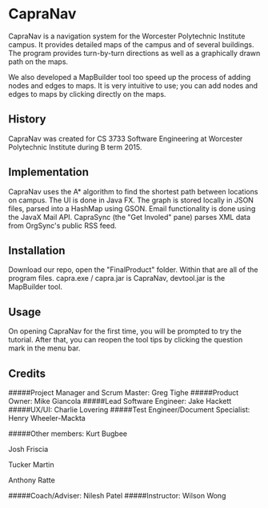 # CapraNav

CapraNav is a navigation system for the Worcester Polytechnic Institute campus. It provides detailed maps of the campus and of several buildings. The program provides turn-by-turn directions as well as a graphically drawn path on the maps.

We also developed a MapBuilder tool too speed up the process of adding nodes and edges to maps. It is very intuitive to use; you can add nodes and edges to maps by clicking directly on the maps.

## History

CapraNav was created for CS 3733 Software Engineering at Worcester Polytechnic Institute during B term 2015. 

## Implementation

CapraNav uses the A* algorithm to find the shortest path between locations on campus. The UI is done in Java FX. The graph is stored locally in JSON files, parsed into a HashMap using GSON. Email functionality is done using the JavaX Mail API. CapraSync (the "Get Involed" pane) parses XML data from OrgSync's public RSS feed.

## Installation

Download our repo, open the "FinalProduct" folder. Within that are all of the program files. capra.exe / capra.jar is CapraNav, devtool.jar is the MapBuilder tool.

## Usage

On opening CapraNav for the first time, you will be prompted to try the tutorial. After that, you can reopen the tool tips by clicking the question mark in the menu bar.

## Credits

#####Project Manager and Scrum Master: 
Greg Tighe
#####Product Owner: 
Mike Giancola
#####Lead Software Engineer: 
Jake Hackett
#####UX/UI: 
Charlie Lovering
#####Test Engineer/Document Specialist: 
Henry Wheeler-Mackta

#####Other members: 
Kurt Bugbee

Josh Friscia

Tucker Martin

Anthony Ratte

#####Coach/Adviser:
Nilesh Patel
#####Instructor:
Wilson Wong

